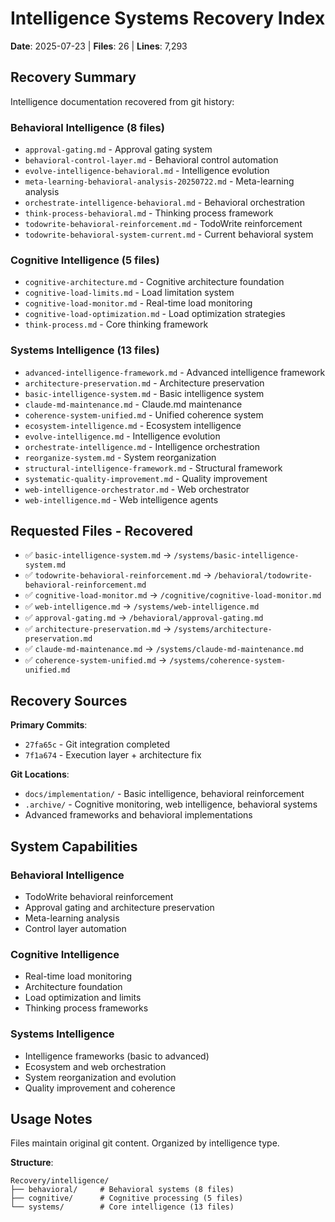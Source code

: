 # Intelligence Systems Recovery Index

**Date**: 2025-07-23 | **Files**: 26 | **Lines**: 7,293

## Recovery Summary

Intelligence documentation recovered from git history:

### Behavioral Intelligence (8 files)
- `approval-gating.md` - Approval gating system
- `behavioral-control-layer.md` - Behavioral control automation
- `evolve-intelligence-behavioral.md` - Intelligence evolution
- `meta-learning-behavioral-analysis-20250722.md` - Meta-learning analysis
- `orchestrate-intelligence-behavioral.md` - Behavioral orchestration
- `think-process-behavioral.md` - Thinking process framework
- `todowrite-behavioral-reinforcement.md` - TodoWrite reinforcement
- `todowrite-behavioral-system-current.md` - Current behavioral system

### Cognitive Intelligence (5 files)
- `cognitive-architecture.md` - Cognitive architecture foundation
- `cognitive-load-limits.md` - Load limitation system
- `cognitive-load-monitor.md` - Real-time load monitoring
- `cognitive-load-optimization.md` - Load optimization strategies
- `think-process.md` - Core thinking framework

### Systems Intelligence (13 files)
- `advanced-intelligence-framework.md` - Advanced intelligence framework
- `architecture-preservation.md` - Architecture preservation
- `basic-intelligence-system.md` - Basic intelligence system
- `claude-md-maintenance.md` - Claude.md maintenance
- `coherence-system-unified.md` - Unified coherence system
- `ecosystem-intelligence.md` - Ecosystem intelligence
- `evolve-intelligence.md` - Intelligence evolution
- `orchestrate-intelligence.md` - Intelligence orchestration
- `reorganize-system.md` - System reorganization
- `structural-intelligence-framework.md` - Structural framework
- `systematic-quality-improvement.md` - Quality improvement
- `web-intelligence-orchestrator.md` - Web orchestrator
- `web-intelligence.md` - Web intelligence agents

## Requested Files - Recovered

- ✅ `basic-intelligence-system.md` → `/systems/basic-intelligence-system.md`
- ✅ `todowrite-behavioral-reinforcement.md` → `/behavioral/todowrite-behavioral-reinforcement.md`
- ✅ `cognitive-load-monitor.md` → `/cognitive/cognitive-load-monitor.md`
- ✅ `web-intelligence.md` → `/systems/web-intelligence.md`
- ✅ `approval-gating.md` → `/behavioral/approval-gating.md`
- ✅ `architecture-preservation.md` → `/systems/architecture-preservation.md`
- ✅ `claude-md-maintenance.md` → `/systems/claude-md-maintenance.md`
- ✅ `coherence-system-unified.md` → `/systems/coherence-system-unified.md`

## Recovery Sources

**Primary Commits**:
- `27fa65c` - Git integration completed
- `7f1a674` - Execution layer + architecture fix

**Git Locations**:
- `docs/implementation/` - Basic intelligence, behavioral reinforcement
- `.archive/` - Cognitive monitoring, web intelligence, behavioral systems
- Advanced frameworks and behavioral implementations

## System Capabilities

### Behavioral Intelligence
- TodoWrite behavioral reinforcement
- Approval gating and architecture preservation
- Meta-learning analysis
- Control layer automation

### Cognitive Intelligence
- Real-time load monitoring
- Architecture foundation
- Load optimization and limits
- Thinking process frameworks

### Systems Intelligence
- Intelligence frameworks (basic to advanced)
- Ecosystem and web orchestration
- System reorganization and evolution
- Quality improvement and coherence

## Usage Notes

Files maintain original git content. Organized by intelligence type.

**Structure**:
```
Recovery/intelligence/
├── behavioral/     # Behavioral systems (8 files)
├── cognitive/      # Cognitive processing (5 files)
└── systems/        # Core intelligence (13 files)
```
